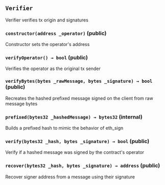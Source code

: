 ## `Verifier`
Verifier verifies tx origin and signatures

### `constructor(address _operator)` (public)
Constructor sets the operator's address

### `verifyOperator() → bool` (public)
Verifies the operator as the original tx sender

### `verifyBytes(bytes _rawMessage, bytes _signature) → bool` (public)
Recreates the hashed prefixed message signed on the client from raw message bytes

### `prefixed(bytes32 _hashedMessage) → bytes32` (internal)
Builds a prefixed hash to mimic the behavior of eth_sign

### `verify(bytes32 _hash, bytes _signature) → bool` (public)
Verify if a hashed message was signed by the contract's operator

### `recover(bytes32 _hash, bytes _signature) → address` (public)
Recover signer address from a message using their signature
